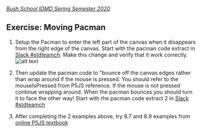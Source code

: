 
[_Bush School IDMD Spring Semester 2020_](https://chandrunarayan.github.io/idmd/)

## Exercise: Moving Pacman

1. Setup the Pacman to enter the left part of the canvas when it disappears from the right edge of the canvas. Start with the pacman code extract in [Slack #stdteamch](https://app.slack.com/client/TTS9Y46VC/GUMN732S0/details/info). Make this change and verify that it work correctly.
![alt text][pacmanhint]
1. Then update the pacman code to "bounce off the canvas edges rather than wrap around if the mouse is pressed. You should refer to the mouseIsPressed from P5JS reference. If the mouse is not pressed continue wrapping around. When the pacman bounces you should turn it to face the other way! Start with the pacman code extract 2 in [Slack #stdteamch](https://app.slack.com/client/TTS9Y46VC/GUMN732S0/details/info)

1. After completing the 2 examples above, try 8.7 and 8.9 examples from [online P5JS textbook](https://drive.google.com/drive/u/2/folders/15GK0VESxqTvYGst9EtvILshb0MGlO4c5)

[pacmanhint]: https://chandrunarayan.github.io/idmd/lessons/week8/code/wrap_around.png "pacmanhint"